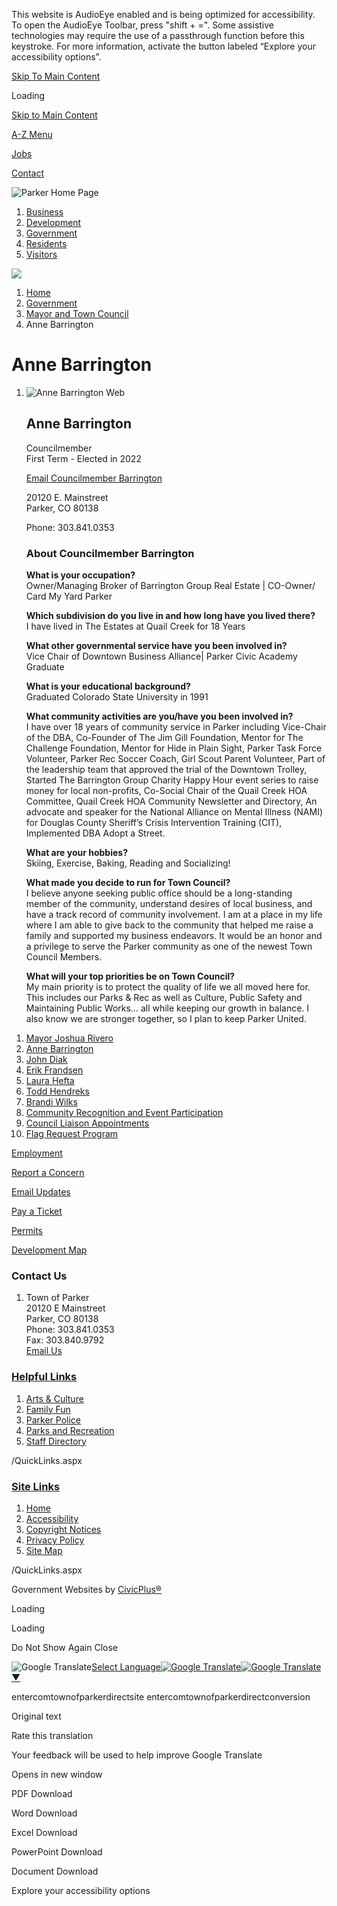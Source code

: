 This website is AudioEye enabled and is being optimized for accessibility. To open the AudioEye Toolbar, press "shift + =". Some assistive technologies may require the use of a passthrough function before this keystroke. For more information, activate the button labeled “Explore your accessibility options”.

[Skip To Main Content](https://www.parkeronline.org/2319/Anne-Barrington/)

Loading

[Skip to Main Content](https://www.parkeronline.org/2319/Anne-Barrington/)

[A-Z Menu](https://www.parkeronline.org/2172/A-to-Z-Directory)

[Jobs](https://www.parkeronline.org/201/Employment-Opportunities)

[Contact](https://www.parkeronline.org/144)

![Parker Home Page](https://www.parkeronline.org/ImageRepository/Document?documentID=27913)

1. [Business](https://www.parkeronline.org/54/Business)
2. [Development](https://www.parkeronline.org/2174/Development)
3. [Government](https://www.parkeronline.org/27/Government)
4. [Residents](https://www.parkeronline.org/55/Residents)
5. [Visitors](https://www.parkeronline.org/2022/Visitors)

<!--THE END-->

![](https://www.parkeronline.org/ImageRepository/Document?documentID=27914)

1. [Home](https://www.parkeronline.org)
2. [Government](https://www.parkeronline.org/27/Government)
3. [Mayor and Town Council](https://www.parkeronline.org/90/Mayor-and-Town-Council)
4. Anne Barrington

# Anne Barrington

1. ![Anne Barrington Web](https://www.parkeronline.org/ImageRepository/Document?documentID=27262)
   
   ## Anne Barrington
   
   Councilmember  
   First Term - Elected in 2022
   
   [Email Councilmember Barrington](mailto:abarrington@parkerco.gov)
   
   20120 E. Mainstreet  
   Parker, CO 80138
   
   Phone: 303.841.0353
   
   ### About Councilmember Barrington
   
   **What is your occupation?**  
   Owner/Managing Broker of Barrington Group Real Estate | CO-Owner/ Card My Yard Parker
   
   **Which subdivision do you live in and how long have you lived there?**  
   I have lived in The Estates at Quail Creek for 18 Years
   
   **What other governmental service have you been involved in?**  
   Vice Chair of Downtown Business Alliance| Parker Civic Academy Graduate
   
   **What is your educational background?**  
   Graduated Colorado State University in 1991
   
   **What community activities are you/have you been involved in?**  
   I have over 18 years of community service in Parker including Vice-Chair of the DBA, Co-Founder of The Jim Gill Foundation, Mentor for The Challenge Foundation, Mentor for Hide in Plain Sight, Parker Task Force Volunteer, Parker Rec Soccer Coach, Girl Scout Parent Volunteer, Part of the leadership team that approved the trial of the Downtown Trolley, Started The Barrington Group Charity Happy Hour event series to raise money for local non-profits, Co-Social Chair of the Quail Creek HOA Committee, Quail Creek HOA Community Newsletter and Directory, An advocate and speaker for the National Alliance on Mental Illness (NAMI) for Douglas County Sheriff’s Crisis Intervention Training (CIT), Implemented DBA Adopt a Street.
   
   **What are your hobbies?**  
   Skiing, Exercise, Baking, Reading and Socializing!
   
   **What made you decide to run for Town Council?**  
   I believe anyone seeking public office should be a long-standing member of the community, understand desires of local business, and have a track record of community involvement. I am at a place in my life where I am able to give back to the community that helped me raise a family and supported my business endeavors. It would be an honor and a privilege to serve the Parker community as one of the newest Town Council Members.
   
   **What will your top priorities be on Town Council?**  
   My main priority is to protect the quality of life we all moved here for. This includes our Parks &amp; Rec as well as Culture, Public Safety and Maintaining Public Works… all while keeping our growth in balance. I also know we are stronger together, so I plan to keep Parker United.

<!--THE END-->

01. [Mayor Joshua Rivero](https://www.parkeronline.org/2318/Mayor-Joshua-Rivero)
02. [Anne Barrington](https://www.parkeronline.org/2319/Anne-Barrington)
03. [John Diak](https://www.parkeronline.org/2306/John-Diak)
04. [Erik Frandsen](https://www.parkeronline.org/2307/Erik-Frandsen)
05. [Laura Hefta](https://www.parkeronline.org/2308/Laura-Hefta)
06. [Todd Hendreks](https://www.parkeronline.org/2309/Todd-Hendreks)
07. [Brandi Wilks](https://www.parkeronline.org/2310/Brandi-Wilks)
08. [Community Recognition and Event Participation](https://www.parkeronline.org/2213/Community-Recognition-and-Event-Particip)
09. [Council Liaison Appointments](https://www.parkeronline.org/2359/Council-Liaison-Appointments)
10. [Flag Request Program](https://www.parkeronline.org/2406/Flag-Request-Program)

[Employment](https://www.parkeronline.org/201/Employment-Opportunities)

[Report a Concern](https://prkc-trk.aspgov.com/eTRAKiT/CRM/issue.aspx)

[Email Updates](https://www.parkeronline.org/list.aspx)

[Pay a Ticket](https://mobile.citepayusa.com/?agency=parkerMUNIco)

[Permits](https://prkc-trk.aspgov.com/eTRAKiT)

[Development Map](https://parkerco.maps.arcgis.com/apps/Shortlist/index.html?appid=7879283391d3453da213a439f2dca232)

### Contact Us

1. Town of Parker  
   20120 E Mainstreet  
   Parker, CO 80138  
   Phone: 303.841.0353  
   Fax: 303.840.9792  
   [Email Us](mailto:town@parkerco.gov)

### [Helpful Links](https://www.parkeronline.org/QuickLinks.aspx?CID=157)

1. [Arts &amp; Culture](https://parkerarts.org)
2. [Family Fun](https://www.parkeronline.org/2032/Family-Fun)
3. [Parker Police](https://parkerpd.org)
4. [Parks and Recreation](https://www.parkerrec.com)
5. [Staff Directory](https://www.parkeronline.org/Directory.aspx)

/QuickLinks.aspx

### [Site Links](https://www.parkeronline.org/QuickLinks.aspx?CID=158)

1. [Home](https://www.parkeronline.org)
2. [Accessibility](https://www.parkeronline.org/2395)
3. [Copyright Notices](https://www.parkeronline.org/site/copyright)
4. [Privacy Policy](https://www.parkeronline.org/2229)
5. [Site Map](https://www.parkeronline.org/sitemap)

/QuickLinks.aspx

Government Websites by [CivicPlus®](https://connect.civicplus.com/referral)

Loading

Loading

Do Not Show Again Close

![Google Translate](https://www.google.com/images/cleardot.gif)[Select Language![Google Translate](https://www.google.com/images/cleardot.gif)​![Google Translate](https://www.google.com/images/cleardot.gif)▼](https://www.parkeronline.org/2319/Anne-Barrington)

entercomtownofparkerdirectsite entercomtownofparkerdirectconversion

Original text

Rate this translation

Your feedback will be used to help improve Google Translate

Opens in new window

PDF Download

Word Download

Excel Download

PowerPoint Download

Document Download

Explore your accessibility options
